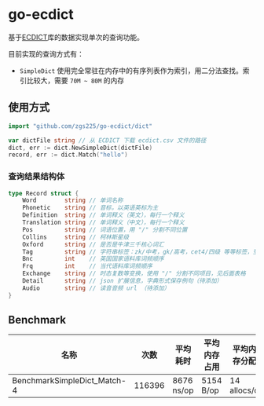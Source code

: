 go-ecdict
===

基于[ECDICT](https://github.com/skywind3000/ECDICT)库的数据实现单次的查询功能。

目前实现的查询方式有：

+ `SimpleDict` 使用完全常驻在内存中的有序列表作为索引，用二分法查找。索引比较大，需要 `70M ~ 80M`
  的内存

## 使用方式

``` go
import "github.com/zgs225/go-ecdict/dict"

var dictFile string // 从 ECDICT 下载 ecdict.csv 文件的路径
dict, err := dict.NewSimpleDict(dictFile)
record, err := dict.Match("hello")
```

### 查询结果结构体

``` go
type Record struct {
	Word        string // 单词名称
	Phonetic    string // 音标，以英语英标为主
	Definition  string // 单词释义（英文），每行一个释义
	Translation string // 单词释义（中文），每行一个释义
	Pos         string // 词语位置，用 "/" 分割不同位置
	Collins     string // 柯林斯星级
	Oxford      string // 是否是牛津三千核心词汇
	Tag         string // 字符串标签：zk/中考，gk/高考，cet4/四级 等等标签，空格分割
	Bnc         int    // 英国国家语料库词频顺序
	Frq         int    // 当代语料库词频顺序
	Exchange    string // 时态复数等变换，使用 "/" 分割不同项目，见后面表格
	Detail      string // json 扩展信息，字典形式保存例句（待添加）
	Audio       string // 读音音频 url （待添加）
}
```

## Benchmark

| 名称 | 次数 | 平均耗时 | 平均内存占用 | 平均内存分配 |
|--- |--- |--- |--- |--- |
|BenchmarkSimpleDict_Match-4 |116396 |8676 ns/op |5154 B/op |14 allocs/o |
